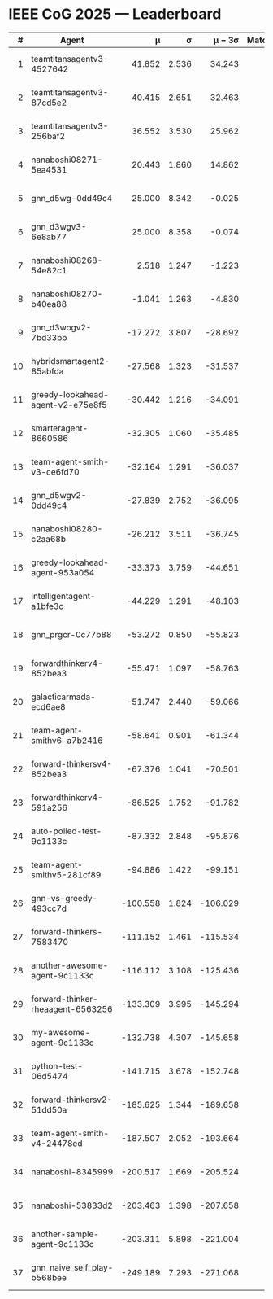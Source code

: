 # IEEE CoG 2025 — Leaderboard

| # | Agent | μ | σ | μ − 3σ | Matches | Updated |
|---:|---|---:|---:|---:|---:|---|
| 1 | teamtitansagentv3-4527642 | 41.852 | 2.536 | 34.243 | 460 | 2025-08-28 15:52 |
| 2 | teamtitansagentv3-87cd5e2 | 40.415 | 2.651 | 32.463 | 460 | 2025-08-28 15:52 |
| 3 | teamtitansagentv3-256baf2 | 36.552 | 3.530 | 25.962 | 300 | 2025-08-28 15:52 |
| 4 | nanaboshi08271-5ea4531 | 20.443 | 1.860 | 14.862 | 600 | 2025-08-28 15:52 |
| 5 | gnn_d5wg-0dd49c4 | 25.000 | 8.342 | -0.025 | 20 | 2025-08-28 15:52 |
| 6 | gnn_d3wgv3-6e8ab77 | 25.000 | 8.358 | -0.074 | 60 | 2025-08-28 15:52 |
| 7 | nanaboshi08268-54e82c1 | 2.518 | 1.247 | -1.223 | 460 | 2025-08-28 15:52 |
| 8 | nanaboshi08270-b40ea88 | -1.041 | 1.263 | -4.830 | 640 | 2025-08-28 15:52 |
| 9 | gnn_d3wogv2-7bd33bb | -17.272 | 3.807 | -28.692 | 28 | 2025-08-28 15:52 |
| 10 | hybridsmartagent2-85abfda | -27.568 | 1.323 | -31.537 | 480 | 2025-08-28 15:52 |
| 11 | greedy-lookahead-agent-v2-e75e8f5 | -30.442 | 1.216 | -34.091 | 560 | 2025-08-28 15:52 |
| 12 | smarteragent-8660586 | -32.305 | 1.060 | -35.485 | 544 | 2025-08-28 15:52 |
| 13 | team-agent-smith-v3-ce6fd70 | -32.164 | 1.291 | -36.037 | 518 | 2025-08-28 15:52 |
| 14 | gnn_d5wgv2-0dd49c4 | -27.839 | 2.752 | -36.095 | 20 | 2025-08-28 15:52 |
| 15 | nanaboshi08280-c2aa68b | -26.212 | 3.511 | -36.745 | 620 | 2025-08-28 15:52 |
| 16 | greedy-lookahead-agent-953a054 | -33.373 | 3.759 | -44.651 | 420 | 2025-08-28 15:52 |
| 17 | intelligentagent-a1bfe3c | -44.229 | 1.291 | -48.103 | 372 | 2025-08-28 15:52 |
| 18 | gnn_prgcr-0c77b88 | -53.272 | 0.850 | -55.823 | 360 | 2025-08-28 15:52 |
| 19 | forwardthinkerv4-852bea3 | -55.471 | 1.097 | -58.763 | 398 | 2025-08-28 15:52 |
| 20 | galacticarmada-ecd6ae8 | -51.747 | 2.440 | -59.066 | 460 | 2025-08-28 15:52 |
| 21 | team-agent-smithv6-a7b2416 | -58.641 | 0.901 | -61.344 | 600 | 2025-08-28 15:52 |
| 22 | forward-thinkersv4-852bea3 | -67.376 | 1.041 | -70.501 | 340 | 2025-08-28 15:52 |
| 23 | forwardthinkerv4-591a256 | -86.525 | 1.752 | -91.782 | 470 | 2025-08-28 15:52 |
| 24 | auto-polled-test-9c1133c | -87.332 | 2.848 | -95.876 | 520 | 2025-08-28 15:52 |
| 25 | team-agent-smithv5-281cf89 | -94.886 | 1.422 | -99.151 | 320 | 2025-08-28 15:52 |
| 26 | gnn-vs-greedy-493cc7d | -100.558 | 1.824 | -106.029 | 260 | 2025-08-28 15:52 |
| 27 | forward-thinkers-7583470 | -111.152 | 1.461 | -115.534 | 440 | 2025-08-28 15:52 |
| 28 | another-awesome-agent-9c1133c | -116.112 | 3.108 | -125.436 | 340 | 2025-08-28 15:52 |
| 29 | forward-thinker-rheaagent-6563256 | -133.309 | 3.995 | -145.294 | 564 | 2025-08-28 15:52 |
| 30 | my-awesome-agent-9c1133c | -132.738 | 4.307 | -145.658 | 400 | 2025-08-28 15:52 |
| 31 | python-test-06d5474 | -141.715 | 3.678 | -152.748 | 420 | 2025-08-28 15:52 |
| 32 | forward-thinkersv2-51dd50a | -185.625 | 1.344 | -189.658 | 464 | 2025-08-28 15:52 |
| 33 | team-agent-smith-v4-24478ed | -187.507 | 2.052 | -193.664 | 478 | 2025-08-28 15:52 |
| 34 | nanaboshi-8345999 | -200.517 | 1.669 | -205.524 | 440 | 2025-08-28 15:52 |
| 35 | nanaboshi-53833d2 | -203.463 | 1.398 | -207.658 | 480 | 2025-08-28 15:52 |
| 36 | another-sample-agent-9c1133c | -203.311 | 5.898 | -221.004 | 540 | 2025-08-28 15:52 |
| 37 | gnn_naive_self_play-b568bee | -249.189 | 7.293 | -271.068 | 300 | 2025-08-28 15:52 |
